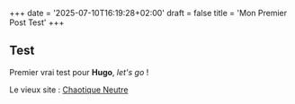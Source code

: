 +++
date = '2025-07-10T16:19:28+02:00'
draft = false
title = 'Mon Premier Post Test'
+++
## Test

Premier vrai test pour **Hugo**, *let's go* !

Le vieux site : [Chaotique Neutre](https://chaotiqueneut.re)